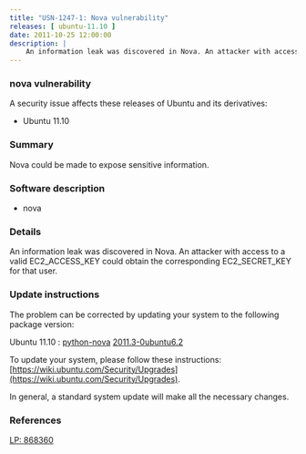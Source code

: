 ```yaml
---
title: "USN-1247-1: Nova vulnerability"
releases: [ ubuntu-11.10 ]
date: 2011-10-25 12:00:00
description: |
    An information leak was discovered in Nova. An attacker with access to a valid EC2_ACCESS_KEY could obtain the corresponding EC2_SECRET_KEY for that user. 
--- 
```

 
### nova vulnerability

A security issue affects these releases of Ubuntu and its derivatives:

* Ubuntu 11.10

### Summary

Nova could be made to expose sensitive information. 

### Software description

* nova 

### Details

An information leak was discovered in Nova. An attacker with access to a valid EC2_ACCESS_KEY could obtain the corresponding EC2_SECRET_KEY for that user. 

### Update instructions

The problem can be corrected by updating your system to the following package version:

Ubuntu 11.10
 : [python-nova](https://launchpad.net/ubuntu/+source/nova) <span> [2011.3-0ubuntu6.2](https://launchpad.net/ubuntu/+source/nova/2011.3-0ubuntu6.2) </span> 

To update your system, please follow these instructions: [https://wiki.ubuntu.com/Security/Upgrades](https://wiki.ubuntu.com/Security/Upgrades).

In general, a standard system update will make all the necessary changes. 

### References

 [LP: 868360](https://launchpad.net/bugs/868360)
 
